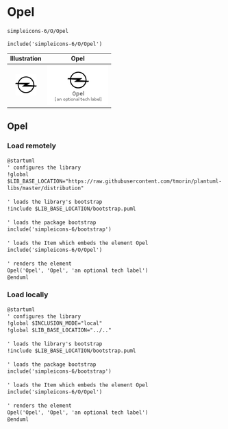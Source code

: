 # Opel


```text
simpleicons-6/O/Opel
```

```text
include('simpleicons-6/O/Opel')
```



| Illustration | Opel |
| :---: | :---: |
| ![illustration for Illustration](../../simpleicons-6/O/Opel.png) | ![illustration for Opel](../../simpleicons-6/O/Opel.Local.png) |




## Opel

### Load remotely
```plantuml
@startuml
' configures the library
!global $LIB_BASE_LOCATION="https://raw.githubusercontent.com/tmorin/plantuml-libs/master/distribution"

' loads the library's bootstrap
!include $LIB_BASE_LOCATION/bootstrap.puml

' loads the package bootstrap
include('simpleicons-6/bootstrap')

' loads the Item which embeds the element Opel
include('simpleicons-6/O/Opel')

' renders the element
Opel('Opel', 'Opel', 'an optional tech label')
@enduml
```

### Load locally
```plantuml
@startuml
' configures the library
!global $INCLUSION_MODE="local"
!global $LIB_BASE_LOCATION="../.."

' loads the library's bootstrap
!include $LIB_BASE_LOCATION/bootstrap.puml

' loads the package bootstrap
include('simpleicons-6/bootstrap')

' loads the Item which embeds the element Opel
include('simpleicons-6/O/Opel')

' renders the element
Opel('Opel', 'Opel', 'an optional tech label')
@enduml
```

